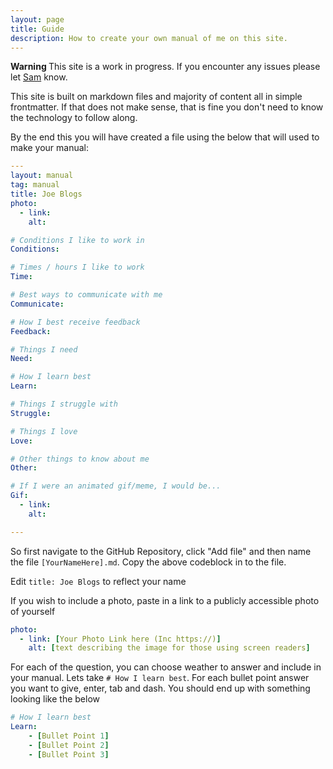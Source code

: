 ```yaml
---
layout: page
title: Guide
description: How to create your own manual of me on this site.
---
```


<strong class="govuk-tag govuk-tag--red"> Warning </strong> This site is a work in progress. If you encounter any issues please let [Sam](https://twitter.com/Samuel_Hoskin) know.


This site is built on markdown files and majority of content all in simple frontmatter. If that does not make sense, that is fine you don't need to know the technology to follow along.

By the end this you will have created a file using the below that will used to make your manual:
```YAML
---
layout: manual
tag: manual
title: Joe Blogs 
photo:
  - link: 
    alt: 

# Conditions I like to work in
Conditions:

# Times / hours I like to work
Time:

# Best ways to communicate with me
Communicate:

# How I best receive feedback
Feedback:

# Things I need
Need:

# How I learn best
Learn:

# Things I struggle with
Struggle:

# Things I love
Love:

# Other things to know about me
Other:

# If I were an animated gif/meme, I would be...
Gif:
  - link: 
    alt: 

---
```

So first navigate to the GitHub Repository, click "Add file" and then name the file `[YourNameHere].md`. Copy the above codeblock in to the file.

Edit `title: Joe Blogs` to reflect your name

If you wish to include a photo, paste in a link to a publicly accessible photo of yourself 
```yaml
photo:
  - link: [Your Photo Link here (Inc https://)]
    alt: [text describing the image for those using screen readers] 
```
For each of the question, you can choose weather to  answer and include in your manual. Lets take `# How I learn best`. For each bullet point answer you want to give, enter, tab and dash. You should end up with something looking like the below
```yaml
# How I learn best
Learn:
    - [Bullet Point 1]
    - [Bullet Point 2]
    - [Bullet Point 3]

```

